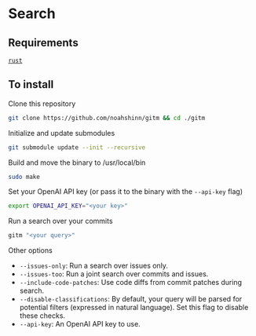 # Search

## Requirements

[`rust`](https://www.rust-lang.org/tools/install)

## To install

Clone this repository

```bash
git clone https://github.com/noahshinn/gitm && cd ./gitm
```

Initialize and update submodules

```bash
git submodule update --init --recursive
```

Build and move the binary to /usr/local/bin

```bash
sudo make
```

Set your OpenAI API key (or pass it to the binary with the `--api-key` flag)

```bash
export OPENAI_API_KEY="<your key>"
```

Run a search over your commits

```bash
gitm "<your query>"
```

Other options

- `--issues-only`: Run a search over issues only.
- `--issues-too`: Run a joint search over commits and issues.
- `--include-code-patches`: Use code diffs from commit patches during search.
- `--disable-classifications`: By default, your query will be parsed for potential filters (expressed in natural language). Set this flag to disable these checks.
- `--api-key`: An OpenAI API key to use.
